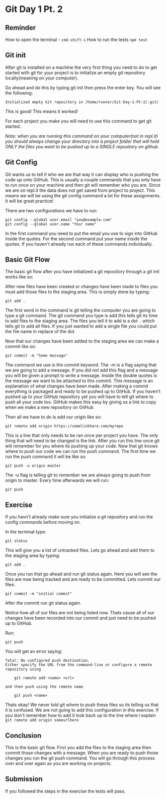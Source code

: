 # Git Day 1 Pt. 2

## Reminder

How to open the terminal - `cmd-shift-s`
How to run the tests `npm test`

## Git init

After git is installed on a machine the very first thing you need to do to get started with git for your project is to initialize an empty git repository locally(meaning on your computer).

Go ahead and do this by typing git init then press the enter key. You will see the following:

`Initialized empty Git repository in /home/runner/Git-Day-1-Pt-2/.git/`

This is good! This means it worked!

For each project you make you will need to use this command to get git started.

_Note: when you are running this command on your computer(not in repl.it) you should always change your directory into a project folder that will hold ONLY the files you want to be pushed up to a SINGLE repository on github._

## Git Config

Git wants us to tell it who we are that way it can display who is pushing the code up onto GitHub. This is usually a couple commands that you only have to run once on your machine and then git will remember who you are. Since we are on repl.it the data does not get saved from project to project. This means we will be using the git config command a lot for these assignments. It will be great practice!

There are two configurations we have to run:

```
git config --global user.email "you@example.com"
git config --global user.name "Your name"
```

In the first command you need to put the email you use to sign into GitHub inside the quotes. For the second command put your name inside the quotes. If you haven't already run each of these commands individually.

## Basic Git Flow

The basic git flow after you have initialized a git repository through a git init works like so:

After new files have been created or changes have been made to files you must add those files to the staging area.
This is simply done by typing:

```
git add .
```

The first word in the command is git telling the computer you are going to type a git command. The git command you type is add this tells git its time to add files to the staging area. The files you tell it to add is a dot `.` which tells git to add all files. If you just wanted to add a single file you could put the file name in replace of the dot.

Now that our changes have been added to the staging area we can make a commit like so:

```
git commit -m "Some message"
```

The command we use is the commit keyword.
The -m is a flag saying that we are going to add a message. If you did not add this flag and a message you will be given a prompt to write a message.
Inside the double quotes is the message we want to be attached to this commit. This message is an explanation of what changes have been made.
After making a commit everything is packaged and ready to be pushed up to GitHub.
If you haven’t pushed up to your GitHub repository yet you will have to tell git where to push all your code too.
GitHub makes this easy by giving us a link to copy when we make a new repository on GitHub

Then all we have to do is add our origin like so:

```
git remote add origin https://somelinkhere.com/myrepo
```

This is a line that only needs to be ran once per project you have. The only thing that will need to be changed is the link.
After you run this line once git will remember for you where its pushing up your code.
Now that git knows where to push our code we can run the push command.
The first time we run the push command it will be like so:

```
git push -u origin master
```

The -u flag is telling git to remember we are always going to push from origin to master.
Every time afterwards we will run:

```
git push
```

## Exercise

If you havn't already make sure you initialize a git repository and run the config commands before moving on.

In the terminal type:

```
git status
```

This will give you a list of untracked files. Lets go ahead and add them to the staging area by typing:

```
git add .
```

Once you run that go ahead and run git status again.
Here you will see the files are now being tracked and are ready to be committed.
Lets commit our files:

```
git commit -m "initial commit"
```

After the commit run git status again.

Notice how all of our files are not being listed now. Thats cause all of our changes have been recorded into our commit and just need to be pushed up to GitHub.

Run:

```
git push
```

You will get an error saying:

```
fatal: No configured push destination.
Either specify the URL from the command-line or configure a remote repository using

    git remote add <name> <url>

and then push using the remote name

    git push <name>
```

Thats okay! We never told git where to push these files so its telling us that it is confused. We are not going to add this configuration in this exercise. If you don't remember how to add it look back up to the line where I explain `git remote add origin someurlhere`

## Conclusion

This is the basic git flow. First you add the files to the staging area then commit those changes with a message. When you are ready to push those changes you run the git push command. You will go through this process over and over again as you are working on projects.


## Submission

If you followed the steps in the exercise the tests will pass.